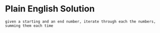 # Plain English Solution

```
given a starting and an end number, iterate through each the numbers, summing them each time
```